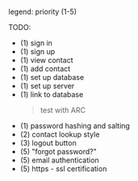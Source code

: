 legend:
priority (1-5)


TODO:
* (1) sign in
* (1)  sign up
* (1) view contact
* (1) add contact
* (1) set up database
* (1) set up server
* (1) link to database
  > test with ARC
* (1) password hashing and salting
* (2) contact lookup style
* (3) logout button
* (5) "forgot password?"
* (5) email authentication
* (5) https - ssl certification
